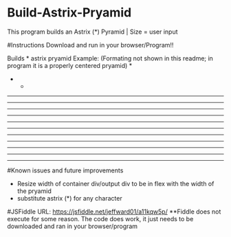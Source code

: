 # Build-Astrix-Pryamid
This program builds an Astrix (*) Pyramid | Size = user input

#Instructions
Download and run in your browser/Program!!

Builds * astrix pryamid
  Example:  (Formating not shown in this readme; in program it is a properly centered pryamid)
* 
* * 
* * * 
* * * * 
* * * * * 
* * * * * * 
* * * * * * * 
* * * * * * * * 
* * * * * * * * * 
* * * * * * * * * * 
* * * * * * * * * * * 
* * * * * * * * * * * * 
* * * * * * * * * * * * * 

#Known issues and future improvements
- Resize width of container div/output div to be in flex with the width of the pryamid
- substitute astrix (*) for any character



#JSFiddle
URL: https://jsfiddle.net/jeffward01/a11kqw5p/
**Fiddle does not execute for some reason.  The code does work, it just needs to be downloaded and ran in your browser/program
